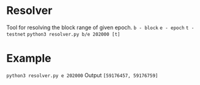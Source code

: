 # Resolver
Tool for resolving the block range of given epoch.
`b - block`
`e - epoch`
`t - testnet`
`python3 resolver.py b/e 202000 [t]`
# Example
`python3 resolver.py e 202000`
Output
`[59176457, 59176759]`

